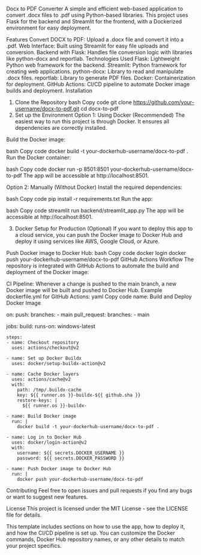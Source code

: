 Docx to PDF Converter
A simple and efficient web-based application to convert .docx files to .pdf using Python-based libraries. This project uses Flask for the backend and Streamlit for the frontend, with a Dockerized environment for easy deployment.

Features
Convert DOCX to PDF: Upload a .docx file and convert it into a .pdf.
Web Interface: Built using Streamlit for easy file uploads and conversion.
Backend with Flask: Handles file conversion logic with libraries like python-docx and reportlab.
Technologies Used
Flask: Lightweight Python web framework for the backend.
Streamlit: Python framework for creating web applications.
python-docx: Library to read and manipulate .docx files.
reportlab: Library to generate PDF files.
Docker: Containerization for deployment.
GitHub Actions: CI/CD pipeline to automate Docker image builds and deployment.
Installation
1. Clone the Repository
bash
Copy code
git clone https://github.com/your-username/docx-to-pdf.git
cd docx-to-pdf
2. Set up the Environment
Option 1: Using Docker (Recommended)
The easiest way to run this project is through Docker. It ensures all dependencies are correctly installed.

Build the Docker image:

bash
Copy code
docker build -t your-dockerhub-username/docx-to-pdf .
Run the Docker container:

bash
Copy code
docker run -p 8501:8501 your-dockerhub-username/docx-to-pdf
The app will be accessible at http://localhost:8501.

Option 2: Manually (Without Docker)
Install the required dependencies:

bash
Copy code
pip install -r requirements.txt
Run the app:

bash
Copy code
streamlit run backend/streamlit_app.py
The app will be accessible at http://localhost:8501.

3. Docker Setup for Production (Optional)
If you want to deploy this app to a cloud service, you can push the Docker image to Docker Hub and deploy it using services like AWS, Google Cloud, or Azure.

Push Docker image to Docker Hub:
bash
Copy code
docker login
docker push your-dockerhub-username/docx-to-pdf
GitHub Actions Workflow
The repository is integrated with GitHub Actions to automate the build and deployment of the Docker image:

CI Pipeline: Whenever a change is pushed to the main branch, a new Docker image will be built and pushed to Docker Hub.
Example dockerfile.yml for GitHub Actions:
yaml
Copy code
name: Build and Deploy Docker Image

on:
  push:
    branches:
      - main
  pull_request:
    branches:
      - main

jobs:
  build:
    runs-on: windows-latest

    steps:
    - name: Checkout repository
      uses: actions/checkout@v2

    - name: Set up Docker Buildx
      uses: docker/setup-buildx-action@v2

    - name: Cache Docker layers
      uses: actions/cache@v2
      with:
        path: /tmp/.buildx-cache
        key: ${{ runner.os }}-buildx-${{ github.sha }}
        restore-keys: |
          ${{ runner.os }}-buildx-

    - name: Build Docker image
      run: |
        docker build -t your-dockerhub-username/docx-to-pdf .

    - name: Log in to Docker Hub
      uses: docker/login-action@v2
      with:
        username: ${{ secrets.DOCKER_USERNAME }}
        password: ${{ secrets.DOCKER_PASSWORD }}

    - name: Push Docker image to Docker Hub
      run: |
        docker push your-dockerhub-username/docx-to-pdf
Contributing
Feel free to open issues and pull requests if you find any bugs or want to suggest new features.

License
This project is licensed under the MIT License - see the LICENSE file for details.

This template includes sections on how to use the app, how to deploy it, and how the CI/CD pipeline is set up. You can customize the Docker commands, Docker Hub repository names, or any other details to match your project specifics.

